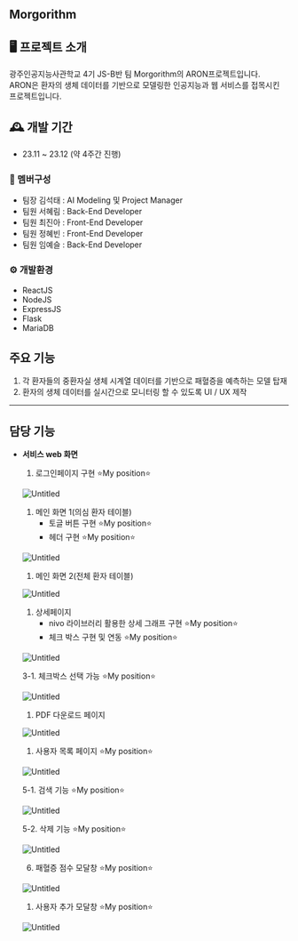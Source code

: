 ## Morgorithm

## 🖥️ 프로젝트 소개
광주인공지능사관학교 4기 JS-B반 팀 Morgorithm의 ARON프로젝트입니다.
<br>
ARON은 환자의 생체 데이터를 기반으로 모델링한 인공지능과 웹 서비스를 접목시킨 프로젝트입니다.
<br>

## 🕰️ 개발 기간
* 23.11 ~ 23.12 (약 4주간 진행)

### 👫 멤버구성
- 팀장 김석태 : AI Modeling 및 Project Manager
- 팀원 서혜림 : Back-End Developer
- 팀원 최진아 : Front-End Developer
- 팀원 정혜빈 : Front-End Developer
- 팀원 임예슬 : Back-End Developer

### ⚙️ 개발환경
- ReactJS
- NodeJS
- ExpressJS
- Flask
- MariaDB

##  주요 기능
1. 각 환자들의 중환자실 생체 시계열 데이터를 기반으로 패혈증을 예측하는 모델 탑재
2. 환자의 생체 데이터를 실시간으로 모니터링 할 수 있도록 UI / UX 제작

---

## 담당 기능

- **서비스 web 화면**
    1. 로그인페이지 구현 ⭐My position⭐
    
    ![Untitled](https://prod-files-secure.s3.us-west-2.amazonaws.com/f44e13f0-605b-49e0-abef-bdf535719da6/8fff9083-7549-4b94-ba72-1705d08e1bca/Untitled.png)
    
    1. 메인 화면 1(의심 환자 테이블)
        - 토글 버튼 구현   ⭐My position⭐
        - 헤더 구현 ⭐My position⭐
    
    ![Untitled](https://prod-files-secure.s3.us-west-2.amazonaws.com/f44e13f0-605b-49e0-abef-bdf535719da6/606ec549-7705-4595-ae33-922161dc119b/Untitled.png)
    
    1. 메인 화면 2(전체 환자 테이블)
    
    ![Untitled](https://prod-files-secure.s3.us-west-2.amazonaws.com/f44e13f0-605b-49e0-abef-bdf535719da6/66f0e4dd-53bb-45ce-87dc-96197e68dee7/Untitled.png)
    
    1. 상세페이지
        - nivo 라이브러리 활용한 상세 그래프 구현   ⭐My position⭐
        - 체크 박스 구현 및 연동   ⭐My position⭐
    
    ![Untitled](https://prod-files-secure.s3.us-west-2.amazonaws.com/f44e13f0-605b-49e0-abef-bdf535719da6/c876cdd9-a75a-47bc-b4ec-38f06461e4d2/Untitled.png)
    
    3-1. 체크박스 선택 가능  ⭐My position⭐
    
    ![Untitled](https://prod-files-secure.s3.us-west-2.amazonaws.com/f44e13f0-605b-49e0-abef-bdf535719da6/11d52a53-9a38-4187-87a0-2c2519204a4e/Untitled.png)
    
    1. PDF 다운로드 페이지
    
    ![Untitled](https://prod-files-secure.s3.us-west-2.amazonaws.com/f44e13f0-605b-49e0-abef-bdf535719da6/9d75227c-fbfd-4ebd-86c5-cc2b8a2aee47/Untitled.png)
    
    1. 사용자 목록 페이지  ⭐My position⭐
    
    ![Untitled](https://prod-files-secure.s3.us-west-2.amazonaws.com/f44e13f0-605b-49e0-abef-bdf535719da6/c9abaa55-673e-4f5d-ad77-479ec9e2c398/Untitled.png)
    
    5-1. 검색 기능  ⭐My position⭐
    
    ![Untitled](https://prod-files-secure.s3.us-west-2.amazonaws.com/f44e13f0-605b-49e0-abef-bdf535719da6/ebbbdfc7-1486-470a-b4f4-1bad84346b51/Untitled.png)
    
    5-2. 삭제 기능  ⭐My position⭐
    
    ![Untitled](https://prod-files-secure.s3.us-west-2.amazonaws.com/f44e13f0-605b-49e0-abef-bdf535719da6/83d44f33-f92b-4cb1-a664-72652d13c33c/Untitled.png)
    
     6. 패혈증 점수 모달창  ⭐My position⭐
    
    ![Untitled](https://prod-files-secure.s3.us-west-2.amazonaws.com/f44e13f0-605b-49e0-abef-bdf535719da6/1dbee156-6219-4343-a588-b818e88f01ac/Untitled.png)
    
    1. 사용자 추가 모달창  ⭐My position⭐
    
    ![Untitled](https://prod-files-secure.s3.us-west-2.amazonaws.com/f44e13f0-605b-49e0-abef-bdf535719da6/437a5cb5-501d-40fe-ab9b-83f8c710aa04/Untitled.png)

